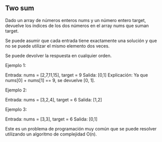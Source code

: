 ## Two sum
Dado un array de números enteros nums y un número entero target, devuelve los índices de los dos números en el array nums que suman target.

Se puede asumir que cada entrada tiene exactamente una solución y que no se puede utilizar el mismo elemento dos veces.

Se puede devolver la respuesta en cualquier orden.

Ejemplo 1:

Entrada: nums = [2,7,11,15], target = 9
Salida: [0,1]
Explicación: Ya que nums[0] + nums[1] == 9, se devuelve [0, 1].

Ejemplo 2:

Entrada: nums = [3,2,4], target = 6
Salida: [1,2]

Ejemplo 3:

Entrada: nums = [3,3], target = 6
Salida: [0,1]

Este es un problema de programación muy común que se puede resolver utilizando un algoritmo de complejidad O(n).